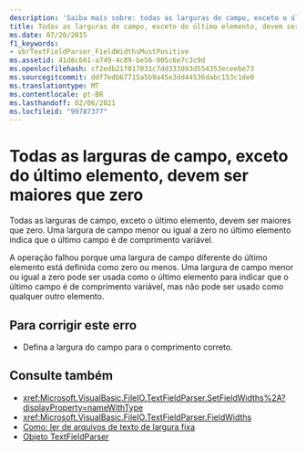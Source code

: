 ```yaml
---
description: 'Saiba mais sobre: todas as larguras de campo, exceto o último elemento, devem ser maiores que zero'
title: Todas as larguras de campo, exceto do último elemento, devem ser maiores que zero
ms.date: 07/20/2015
f1_keywords:
- vbrTextFieldParser_FieldWidthsMustPositive
ms.assetid: 41d8c661-a749-4c89-be56-905c6e7c3c9d
ms.openlocfilehash: cf2edb21f017031c7dd333893d554353eceebe73
ms.sourcegitcommit: ddf7edb67715a5b9a45e3dd44536dabc153c1de0
ms.translationtype: MT
ms.contentlocale: pt-BR
ms.lasthandoff: 02/06/2021
ms.locfileid: "99787377"
---
```

# <a name="all-field-widths-except-the-last-element-must-be-greater-than-zero"></a>Todas as larguras de campo, exceto do último elemento, devem ser maiores que zero

Todas as larguras de campo, exceto o último elemento, devem ser maiores que zero. Uma largura de campo menor ou igual a zero no último elemento indica que o último campo é de comprimento variável.  
  
 A operação falhou porque uma largura de campo diferente do último elemento está definida como zero ou menos. Uma largura de campo menor ou igual a zero pode ser usada como o último elemento para indicar que o último campo é de comprimento variável, mas não pode ser usado como qualquer outro elemento.  
  
## <a name="to-correct-this-error"></a>Para corrigir este erro  
  
- Defina a largura do campo para o comprimento correto.  
  
## <a name="see-also"></a>Consulte também

- <xref:Microsoft.VisualBasic.FileIO.TextFieldParser.SetFieldWidths%2A?displayProperty=nameWithType>
- <xref:Microsoft.VisualBasic.FileIO.TextFieldParser.FieldWidths>
- [Como: ler de arquivos de texto de largura fixa](../developing-apps/programming/drives-directories-files/how-to-read-from-fixed-width-text-files.md)
- [Objeto TextFieldParser](../language-reference/objects/textfieldparser-object.md)
